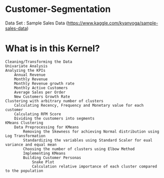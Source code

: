 # Customer-Segmentation

Data Set : Sample Sales Data (https://www.kaggle.com/kyanyoga/sample-sales-data)

<h1>What is in this Kernel?</h1>

    Cleaning/Transforming the Data
    Univariate Analysis
    Analyzing the KPIs
        Annual Revenue
        Monthly Revenue
        Monthly Revenue growth rate
        Monthly Active Customers
        Average Sales per Order
        New Customers Growth Rate
    Clustering with arbitrary number of clusters
        Calculating Recency, Frequency and Monetary value for each customer
        Calculating RFM Score
        Dividing the customers into segments
    KMeans Clustering
        Data Preprocessing for KMeans
            Removing the Skewness for achieving Normal distribution using Log Transformation
            Standardizing the variables using Standard Scaler for eual variance and equal mean
            Choosing the number of clusters using Elbow Method
            Implementing KMeans
            Building Customer Personas
                Snake Plot
                Calculation relative importance of each cluster compared to the population

